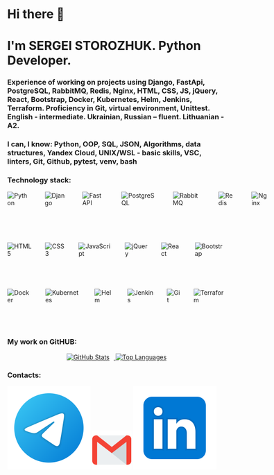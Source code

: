 # Hi there 👋
# I'm SERGEI STOROZHUK. Python Developer.
### Experience of working on projects using Django, FastApi, PostgreSQL, RabbitMQ, Redis, Nginx, HTML, CSS, JS, jQuery, React, Bootstrap, Docker, Kubernetes, Helm, Jenkins, Terraform. Proficiency in Git, virtual environment, Unittest. English - intermediate. Ukrainian, Russian – fluent. Lithuanian - A2.

### I can, I know: Python, OOP, SQL, JSON, Algorithms, data structures, Yandex Cloud, UNIX/WSL - basic skills, VSC, linters, Git, Github, pytest, venv, bash

### Technology stack:
 
<div style="display: flex; gap: 40px; important!">
  <img src="https://cdn.jsdelivr.net/gh/devicons/devicon/icons/python/python-original.svg" alt="Python" height="90">
  <img src="https://cdn.jsdelivr.net/gh/devicons/devicon/icons/django/django-plain.svg" alt="Django" height="90">
  <img src="https://fastapi.tiangolo.com/img/logo-margin/logo-teal.png" alt="FastAPI" height="90">
  <img src="https://cdn.jsdelivr.net/gh/devicons/devicon/icons/postgresql/postgresql-original.svg" alt="PostgreSQL" height="90">
  <img src="https://cdn.jsdelivr.net/gh/devicons/devicon/icons/rabbitmq/rabbitmq-original.svg" alt="RabbitMQ" height="80"> 
  <img src="https://cdn.jsdelivr.net/gh/devicons/devicon/icons/redis/redis-original.svg" alt="Redis" height="85">
  <img src="https://cdn.jsdelivr.net/gh/devicons/devicon/icons/nginx/nginx-original.svg" alt="Nginx" height="100">
</div>
<br>
<div style="display: flex; gap: 30px;">
  <img src="https://cdn.jsdelivr.net/gh/devicons/devicon/icons/html5/html5-original.svg" alt="HTML5" height="90">
  <img src="https://cdn.jsdelivr.net/gh/devicons/devicon/icons/css3/css3-original.svg" alt="CSS3" height="90">
  <img src="https://cdn.jsdelivr.net/gh/devicons/devicon/icons/javascript/javascript-original.svg" alt="JavaScript" height="90">
  <img src="https://cdn.jsdelivr.net/gh/devicons/devicon/icons/jquery/jquery-plain.svg" alt="jQuery" height="90">
  <img src="https://cdn.jsdelivr.net/gh/devicons/devicon/icons/react/react-original.svg" alt="React" height="90">
  <img src="https://cdn.jsdelivr.net/gh/devicons/devicon/icons/bootstrap/bootstrap-plain.svg" alt="Bootstrap" height="90">
</div>
<br>
<div style="display: flex; gap: 30px;">  
  <img src="https://cdn.jsdelivr.net/gh/devicons/devicon/icons/docker/docker-original.svg" alt="Docker" height="90">
  <img src="https://cdn.jsdelivr.net/gh/devicons/devicon/icons/kubernetes/kubernetes-plain.svg" alt="Kubernetes" height="90">
  <img src="https://cdn.jsdelivr.net/gh/devicons/devicon/icons/helm/helm-original.svg" alt="Helm" height="90">
  <img src="https://cdn.icon-icons.com/icons2/2415/PNG/512/jenkins_original_logo_icon_146459.png" alt="Jenkins" height="90">
  <img src="https://cdn.jsdelivr.net/gh/devicons/devicon/icons/git/git-original.svg" alt="Git" height="90">
  <img src="https://cdn.jsdelivr.net/gh/devicons/devicon/icons/terraform/terraform-original.svg" alt="Terraform" height="90">
</div>


### My work on GitHUB:

<div align="center">
  <a href="https://github-readme-stats-eight-theta.vercel.app/api?username=akafer&hide=contribs&show_icons=true&theme=dark">
    <img src="https://github-readme-stats-eight-theta.vercel.app/api?username=akafer&hide=contribs&show_icons=true&theme=dark" alt="GitHub Stats" height="130" style="margin-right:10px">
  </a>
  <a href="https://github-readme-stats-eight-theta.vercel.app/api/top-langs/?username=akafer&layout=compact&theme=dark">
    <img src="https://github-readme-stats-eight-theta.vercel.app/api/top-langs/?username=akafer&layout=compact&theme=dark" alt="Top Languages" height="130">
  </a>
</div>

### Contacts:
[<img src="./svg/telegram.svg">](https://t.me/AKafer82)
[<img src="./svg/gmail.svg" width="90px" height="90px">](mailto:akafer82@gmail.com)
[<img src="./svg/Linkedin.svg">](https://www.linkedin.com/in/sergey-storozhuk-2a128b244/)

<!--
**AKafer/AKafer** is a ✨ _special_ ✨ repository because its `README.md` (this file) appears on your GitHub profile.

Here are some ideas to get you started:

- 🔭 I’m currently working on ...
- 🌱 I’m currently learning ...
- 👯 I’m looking to collaborate on ...
- 🤔 I’m looking for help with ...
- 💬 Ask me about ...
- 📫 How to reach me: ...
- 😄 Pronouns: ...
- ⚡ Fun fact: ...
-->
